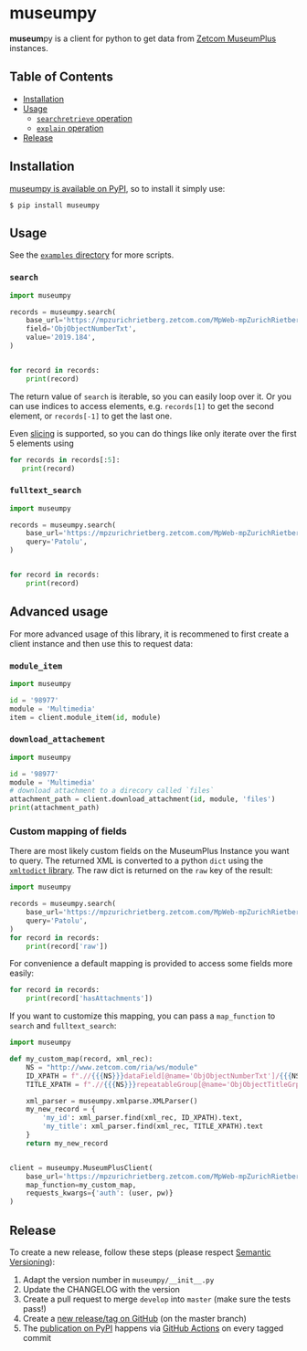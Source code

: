 # museumpy

**museum**py is a client for python to get data from [Zetcom MuseumPlus](https://www.zetcom.com/en/museumplus-en/) instances.

## Table of Contents

* [Installation](#installation)
* [Usage](#usage)
    * [`searchretrieve` operation](#searchretrieve-operation)
    * [`explain` operation](#explain-operation)
* [Release](#release)

## Installation

[museumpy is available on PyPI](https://pypi.org/project/museumpy/), so to install it simply use:

```
$ pip install museumpy
```

## Usage

See the [`examples` directory](https://github.com/metaodi/museumpy/tree/master/examples) for more scripts.

### `search`

```python
import museumpy

records = museumpy.search(
    base_url='https://mpzurichrietberg.zetcom.com/MpWeb-mpZurichRietberg',
    field='ObjObjectNumberTxt',
    value='2019.184',
)


for record in records:
    print(record)
```


The return value of `search` is iterable, so you can easily loop over it. Or you can use indices to access elements, e.g. `records[1]` to get the second element, or `records[-1]` to get the last one.

Even [slicing](https://python-reference.readthedocs.io/en/latest/docs/brackets/slicing.html) is supported, so you can do things like only iterate over the first 5 elements using

```python
for records in records[:5]:
   print(record)
```

### `fulltext_search`
```python
import museumpy

records = museumpy.search(
    base_url='https://mpzurichrietberg.zetcom.com/MpWeb-mpZurichRietberg',
    query='Patolu',
)


for record in records:
    print(record)
```

## Advanced usage

For more advanced usage of this library, it is recommened to first create a client instance and then use this to request data:


### `module_item`
```python
import museumpy

id = '98977'
module = 'Multimedia'
item = client.module_item(id, module)
```

### `download_attachement`
```python
import museumpy

id = '98977'
module = 'Multimedia'
# download attachment to a direcory called `files`
attachment_path = client.download_attachment(id, module, 'files')
print(attachment_path)
```

### Custom mapping of fields

There are most likely custom fields on the MuseumPlus Instance you want to query.
The returned XML is converted to a python `dict` using the [`xmltodict` library](https://pypi.org/project/xmltodict/).
The raw dict is returned on the `raw` key of the result:

```python
import museumpy

records = museumpy.search(
    base_url='https://mpzurichrietberg.zetcom.com/MpWeb-mpZurichRietberg',
    query='Patolu',
)
for record in records:
    print(record['raw'])
```

For convenience a default mapping is provided to access some fields more easily:


```python
for record in records:
    print(record['hasAttachments'])
```

If you want to customize this mapping, you can pass a `map_function` to `search` and `fulltext_search`:


```python
import museumpy

def my_custom_map(record, xml_rec):
    NS = "http://www.zetcom.com/ria/ws/module"
    ID_XPATH = f".//{{{NS}}}dataField[@name='ObjObjectNumberTxt']/{{{NS}}}value"
    TITLE_XPATH = f".//{{{NS}}}repeatableGroup[@name='ObjObjectTitleGrp']//{{{NS}}}dataField[@name='TitleTxt']//{{{NS}}}value"

    xml_parser = museumpy.xmlparse.XMLParser()
    my_new_record = {
        'my_id': xml_parser.find(xml_rec, ID_XPATH).text,
        'my_title': xml_parser.find(xml_rec, TITLE_XPATH).text 
    }
    return my_new_record


client = museumpy.MuseumPlusClient(
    base_url='https://mpzurichrietberg.zetcom.com/MpWeb-mpZurichRietberg',
    map_function=my_custom_map,
    requests_kwargs={'auth': (user, pw)}
)
```

## Release

To create a new release, follow these steps (please respect [Semantic Versioning](http://semver.org/)):

1. Adapt the version number in `museumpy/__init__.py`
1. Update the CHANGELOG with the version
1. Create a pull request to merge `develop` into `master` (make sure the tests pass!)
1. Create a [new release/tag on GitHub](https://github.com/metaodi/museumpy/releases) (on the master branch)
1. The [publication on PyPI](https://pypi.python.org/pypi/museumpy) happens via [GitHub Actions](https://github.com/metaodi/museumpy/actions?query=workflow%3A%22Upload+Python+Package%22) on every tagged commit
